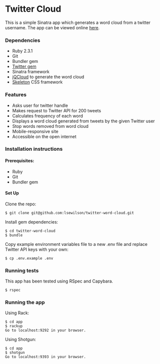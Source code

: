 # Twitter Cloud

This is a simple Sinatra app which generates a word cloud from a twitter username. The app can be viewed online [here](https://twittercloud.herokuapp.com).

### Dependencies

 * Ruby 2.3.1
 * Git
 * Bundler gem
 * [Twitter gem](https://github.com/sferik/twitter)
 * Sinatra framework
 * [jQCloud](https://github.com/lucaong/jQCloud) to generate the word cloud
 * [Skeleton](http://getskeleton.com/) CSS framework

### Features
 * Asks user for twitter handle
 * Makes request to Twitter API for 200 tweets
 * Calculates frequency of each word
 * Displays a word cloud generated from tweets by the given Twitter user
 * Stop words removed from word cloud
 * Mobile-responsive site
 * Accessible on the open internet

### Installation instructions

#### Prerequisites:
- Ruby
- Git
- Bundler gem

#### Set Up

Clone the repo:
```
$ git clone git@github.com:lsewilson/twitter-word-cloud.git
```
Install gem dependencies:
```
$ cd twitter-word-cloud
$ bundle
```
Copy example environment variables file to a new .env file and replace Twitter API keys with your own:
```
$ cp .env.example .env
```

### Running tests

This app has been tested using RSpec and Capybara.

```
$ rspec
```

### Running the app

Using Rack:

```
$ cd app
$ rackup
Go to localhost:9292 in your browser.
```

Using Shotgun:
```
$ cd app
$ shotgun
Go to localhost:9393 in your browser.
```
